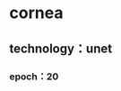 # cornea
## technology：unet
### epoch：20
<!--  ![image](https://user-images.githubusercontent.com/60033524/197729799-fc13608c-95ad-4541-abab-fc01c57e2b85.png) -->
